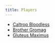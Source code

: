 ```yaml
---
title: Players
---
```


- [Caltrop Bloodless](CaltropBloodless.md)
- [Brother Gromag](BrotherGromag.md)
- [Gluteus Maximus](GluteusMaximus.md)

